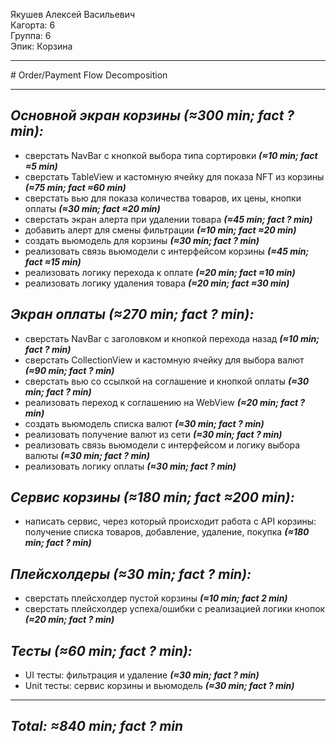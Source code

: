 Якушев Алексей Васильевич
<br /> Кагорта: 6
<br /> Группа: 6
<br /> Эпик: Корзина

<hr>
# Order/Payment Flow Decomposition
<hr>

## *Основной экран корзины (≈300 min; fact ? min):*
 - сверстать NavBar с кнопкой выбора типа сортировки ***(≈10 min; fact ≈5 min)***
 - сверстать TableView и кастомную ячейку для показа NFT из корзины ***(≈75 min; fact ≈60 min)***
 - сверстать вью для показа количества товаров, их цены, кнопки оплаты ***(≈30 min; fact ≈20 min)***
 - сверстать экран алерта при удалении товара ***(≈45 min; fact ? min)***
 - добавить алерт для смены фильтрации ***(≈10 min; fact ≈20 min)***
 - создать вьюмодель для корзины  ***(≈30 min; fact ? min)***
 - реализовать связь вьюмодели с интерфейсом корзины ***(≈45 min; fact ≈15 min)***
 - реализовать логику перехода к оплате ***(≈20 min; fact ≈10 min)***
 - реализовать логику удаления товара ***(≈20 min; fact ≈30 min)***
## *Экран оплаты (≈270 min; fact ? min):*
- сверстать NavBar с заголовком и кнопкой перехода назад  ***(≈10 min; fact ? min)***
 - сверстать CollectionView и кастомную ячейку для выбора валют ***(≈90 min; fact ? min)***
 - сверстать вью со ссылкой на соглашение и кнопкой оплаты ***(≈30 min; fact ? min)***
 - реализовать переход к соглашению на WebView ***(≈20 min; fact ? min)***
 - создать вьюмодель списка валют  ***(≈30 min; fact ? min)***
 - реализовать получение валют из сети ***(≈30 min; fact ? min)***
 - реализовать связь вьюмодели с интерфейсом и логику выбора валюты ***(≈30 min; fact ? min)***
 - реализовать логику оплаты  ***(≈30 min; fact ? min)***
## *Сервис корзины (≈180 min; fact ≈200 min):*
 - написать сервис, через который происходит работа с API корзины: получение списка товаров, добавление, удаление, покупка ***(≈180 min; fact ? min)***
## *Плейсхолдеры (≈30 min; fact ? min):*
 - сверстать плейсхолдер пустой корзины ***(≈10 min; fact 2 min)***
 - сверстать плейсхолдер успеха/ошибки с реализацией логики кнопок ***(≈20 min; fact ? min)***

## *Тесты (≈60 min; fact ? min):*
- UI тесты: фильтрация и удаление ***(≈30 min; fact ? min)***
- Unit тесты: сервис корзины и вьюмодель ***(≈30 min; fact ? min)***
<hr>

## *Total: ≈840 min; fact ? min*




